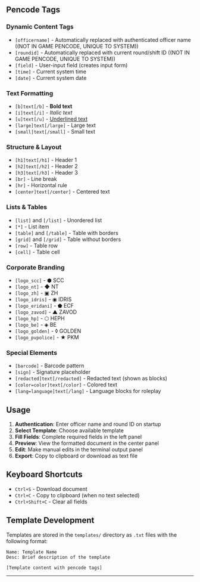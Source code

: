 ## Pencode Tags

### Dynamic Content Tags
- `[officername]` - Automatically replaced with authenticated officer name ((NOT IN GAME PENCODE, UNIQUE TO SYSTEM))
- `[roundid]` - Automatically replaced with current round/shift ID ((NOT IN GAME PENCODE, UNIQUE TO SYSTEM))
- `[field]` - User-input field (creates input form)
- `[time]` - Current system time
- `[date]` - Current system date

### Text Formatting
- `[b]text[/b]` - **Bold text**
- `[i]text[/i]` - *Italic text*
- `[u]text[/u]` - <u>Underlined text</u>
- `[large]text[/large]` - Large text
- `[small]text[/small]` - Small text

### Structure & Layout
- `[h1]text[/h1]` - Header 1
- `[h2]text[/h2]` - Header 2
- `[h3]text[/h3]` - Header 3
- `[br]` - Line break
- `[hr]` - Horizontal rule
- `[center]text[/center]` - Centered text

### Lists & Tables
- `[list]` and `[/list]` - Unordered list
- `[*]` - List item
- `[table]` and `[/table]` - Table with borders
- `[grid]` and `[/grid]` - Table without borders
- `[row]` - Table row
- `[cell]` - Table cell

### Corporate Branding
- `[logo_scc]` - ⬢ SCC
- `[logo_nt]` - ◆ NT
- `[logo_zh]` - ▣ ZH
- `[logo_idris]` - ◉ IDRIS
- `[logo_eridani]` - ⬟ ECF
- `[logo_zavod]` - ▲ ZAVOD
- `[logo_hp]` - ⬡ HEPH
- `[logo_be]` - ◈ BE
- `[logo_golden]` - ◊ GOLDEN
- `[logo_pvpolice]` - ★ PKM

### Special Elements
- `[barcode]` - Barcode pattern
- `[sign]` - Signature placeholder
- `[redacted]text[/redacted]` - Redacted text (shown as blocks)
- `[color=color]text[/color]` - Colored text
- `[lang=language]text[/lang]` - Language blocks for roleplay

## Usage

1. **Authentication**: Enter officer name and round ID on startup
2. **Select Template**: Choose available template
3. **Fill Fields**: Complete required fields in the left panel
4. **Preview**: View the formatted document in the center panel
5. **Edit**: Make manual edits in the terminal output panel
6. **Export**: Copy to clipboard or download as text file

## Keyboard Shortcuts

- `Ctrl+S` - Download document
- `Ctrl+C` - Copy to clipboard (when no text selected)
- `Ctrl+Shift+C` - Clear all fields

## Template Development

Templates are stored in the `templates/` directory as `.txt` files with the following format:

```
Name: Template Name
Desc: Brief description of the template

[Template content with pencode tags]
```

---